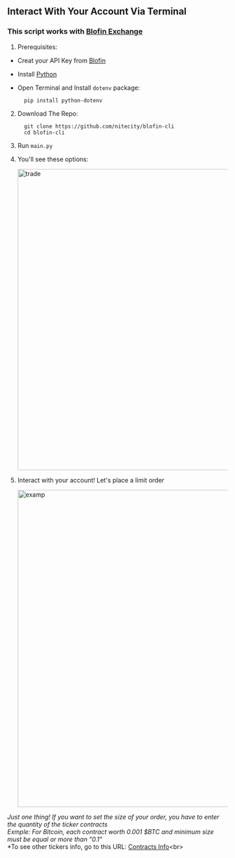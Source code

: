 ## Interact With Your Account Via Terminal

### This script works with [Blofin Exchange](https://blofin.com)

1. Prerequisites:
  - Creat your API Key from [Blofin](https://blofin.com/account/apis)
  - Install [Python](https://www.python.org/downloads/)
  - Open Terminal and Install ``dotenv`` package:

    ```
      pip install python-dotenv
    ```
2. Download The Repo:

    ```
      git clone https://github.com/nitecity/blofin-cli
      cd blofin-cli
    ```

3. Run `main.py`
4. You'll see these options:

    <img width="687" alt="trade" src="https://github.com/user-attachments/assets/bd8b8188-18fa-4d4d-b382-89a1011b6883" />

5. Interact with your account!
     Let's place a limit order<br>

    <img width="723" alt="examp" src="https://github.com/user-attachments/assets/88b925ce-7f47-4f1f-aa3a-c5878d16f3bc" />

  

*Just one thing! If you want to set the size of your order, you have to enter the quantity of the ticker contracts*<br>
*Exmple: For Bitcoin, each contract worth 0.001 $BTC and minimum size must be equal or more than "0.1"*<br>
*To see other tickers info, go to this URL: [Contracts Info](https://openapi.blofin.com/api/v1/market/instruments?instId=btc-usdt")<br>

